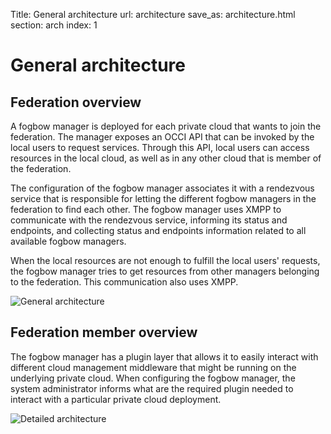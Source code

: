 Title: General architecture
url: architecture
save_as: architecture.html
section: arch
index: 1

# General architecture

## Federation overview

A fogbow manager is deployed for each private cloud that wants to join the federation. The manager exposes an OCCI API that can be invoked by the local users to request services. Through this API, local users can access resources in the local cloud, as well as in any other cloud that is member of the federation.

The configuration of the fogbow manager associates it with a rendezvous service that is responsible for letting the different fogbow managers in the federation to find each other. The fogbow manager uses XMPP to communicate with the rendezvous service, informing its status and endpoints, and collecting status and endpoints information related to all available fogbow managers.

When the local resources are not enough to fulfill the local users' requests, the fogbow manager tries to get resources from other managers belonging to the federation. This communication also uses XMPP.

![General architecture]({filename}/images/federation.png)

## Federation member overview

The fogbow manager has a plugin layer that allows it to easily interact with different cloud management middleware that might be running on the underlying private cloud. When configuring the fogbow manager, the system administrator informs what are the required plugin needed to interact with a particular private cloud deployment.

![Detailed architecture]({filename}/images/manager.png)
